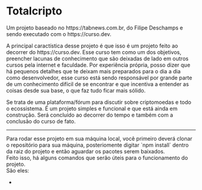 # Totalcripto

<p>Um projeto baseado no https://tabnews.com.br, do Filipe Deschamps e sendo executado com o https://curso.dev.</p>
<p>
  A principal caractística desse projeto é que isso é um projeto feito ao decorrer do https://curso.dev. Esse curso tem como um dos objetivos, preencher lacunas de conhecimento que são deixadas de lado em outros 
  cursos pela internet e faculdade. Por experiência própria, posso dizer que há pequenos detalhes que te deixam mais preparados para o dia a dia como desenvolvedor, esse curso está sendo responsável por grande 
  parte de um conhecimento difícil de se encontrar e que incentiva a entender as coisas desde sua base, o que faz tudo ficar mais sólido.
</p>
<p>
  Se trata de uma plataforma/fórum para discutir sobre criptomoedas e todo o ecossistema.
  É um projeto simples e funcional e que está ainda em construção. Será concluído ao decorrer do tempo e também com a conclusão do curso de fato.
</p>

<hr>

<p>
  Para rodar esse projeto em sua máquina local, você primeiro deverá clonar o repositório para sua máquina, posteriomente digitar `npm install` dentro da raiz do projeto e então aguardar os pacotes serem baixados.
  <br/>
  Feito isso, há alguns comandos que serão úteis para o funcionamento do projeto.
  <br/>
  São eles:
  <ul>
    <li></li>
  </ul>
</p>
